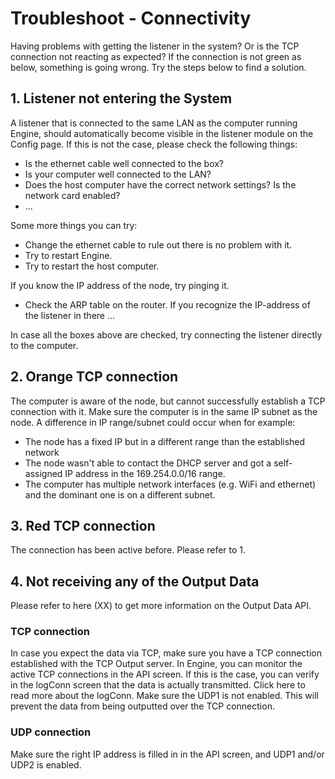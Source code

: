 # Troubleshoot - Connectivity
Having problems with getting the listener in the system? Or is the TCP connection not reacting as expected?
If the connection is not green as below, something is going wrong.  Try the steps below to find a solution.

## 1. Listener not entering the System
A listener that is connected to the same LAN as the computer running Engine, should automatically become visible in the listener module on the Config page.
If this is not the case, please check the following things:
- Is the ethernet cable well connected to the box?
- Is your computer well connected to the LAN?
- Does the host computer have the correct network settings? Is the network card enabled?
- ...

Some more things you can try:
- Change the ethernet cable to rule out there is no problem with it.
- Try to restart Engine.
- Try to restart the host computer.

If you know the IP address of the node, try pinging it.
- Check the ARP table on the router. If you recognize the IP-address of the listener in there ...

In case all the boxes above are checked, try connecting the listener directly to the computer.


## 2. Orange TCP connection
The computer is aware of the node, but cannot successfully establish a TCP connection with it.
Make sure the computer is in the same IP subnet as the node.
A difference in IP range/subnet could occur when for example:
- The node has a fixed IP but in a different range than the established network
- The node wasn't able to contact the DHCP server and got a self-assigned IP address in the 169.254.0.0/16 range.
- The computer has multiple network interfaces (e.g. WiFi and ethernet) and the dominant one is on a different subnet.

## 3. Red TCP connection
The connection has been active before. Please refer to 1.

## 4. Not receiving any of the Output Data
Please refer to here (XX) to get more information on the Output Data API.
### TCP connection
In case you expect the data via TCP, make sure you have a TCP connection established with the TCP Output server. In Engine, you can monitor the active TCP connections in the API screen.
If this is the case, you can verify in the logConn screen that the data is actually transmitted. Click here to read more about the logConn.
Make sure the UDP1 is not enabled. This will prevent the data from being outputted over the TCP connection.

### UDP connection
Make sure the right IP address is filled in in the API screen, and UDP1 and/or UDP2 is enabled.
